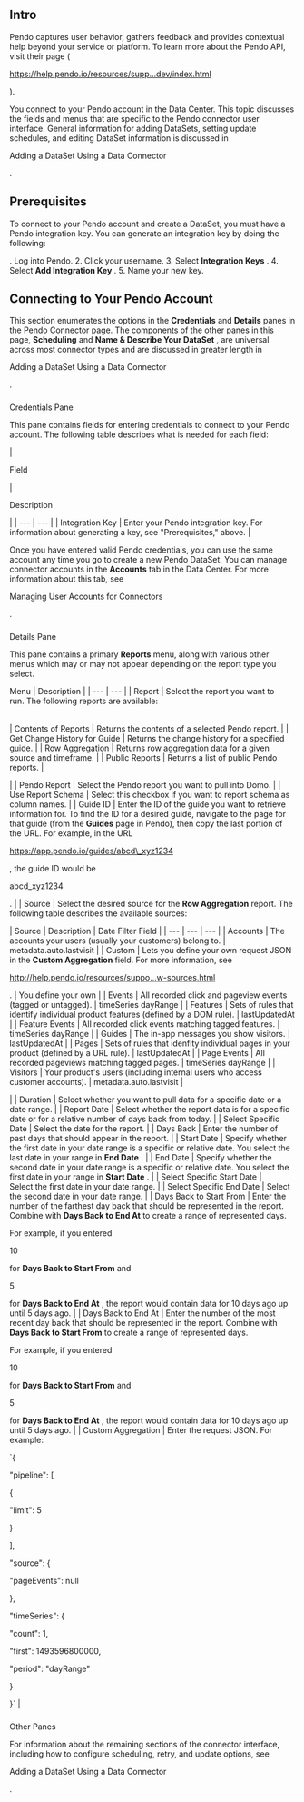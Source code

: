 

Intro
-------

Pendo captures user behavior, gathers feedback and provides contextual help beyond your service or platform. To learn more about the Pendo API, visit their page (

https://help.pendo.io/resources/supp...dev/index.html

).


 You connect to your Pendo account in the Data Center. This topic discusses the fields and menus that are specific to the Pendo connector user interface. General information for adding DataSets, setting update schedules, and editing DataSet information is discussed in

Adding a DataSet Using a Data Connector

.


 Prerequisites
---------------

To connect to your Pendo account and create a DataSet, you must have a Pendo integration key. You can generate an integration key by doing the following:

. Log into Pendo.
2. Click your username.
3. Select
 **Integration Keys**
 .
4. Select
 **Add Integration Key**
 .
5. Name your new key.

Connecting to Your Pendo Account
----------------------------------


 This section enumerates the options in the
 **Credentials**
 and
 **Details**
 panes in the Pendo Connector page. The components of the other panes in this page,
 **Scheduling**
 and
 **Name & Describe Your DataSet**
 , are universal across most connector types and are discussed in greater length in

Adding a DataSet Using a Data Connector

.


###

Credentials Pane


 This pane contains fields for entering credentials to connect to your Pendo account. The following table describes what is needed for each field:


|

Field

|

Description

|
| --- | --- |
|
 Integration Key
  |
 Enter your Pendo integration key. For information about generating a key, see "Prerequisites," above.
  |


 Once you have entered valid Pendo credentials, you can use the same account any time you go to create a new Pendo DataSet. You can manage connector accounts in the
 **Accounts**
 tab in the Data Center. For more information about this tab, see

Managing User Accounts for Connectors

.


###
 Details Pane

This pane contains a primary
 **Reports**
 menu, along with various other menus which may or may not appear depending on the report type you select.


 Menu
  |
 Description
  |
| --- | --- |
|
 Report
  |
 Select the report you want to run. The following reports are available:


|  |  |
| --- | --- |
|
 Contents of Reports
  |
 Returns the contents of a selected Pendo report.
  |
|
 Get Change History for Guide
  |
 Returns the change history for a specified guide.
  |
|
 Row Aggregation
  |
 Returns row aggregation data for a given source and timeframe.
  |
|
 Public Reports
  |
 Returns a list of public Pendo reports.
  |

|
|
 Pendo Report
  |
 Select the Pendo report you want to pull into Domo.
  |
|
 Use Report Schema
  |
 Select this checkbox if you want to report schema as column names.
  |
|
 Guide ID
  |
 Enter the ID of the guide you want to retrieve information for. To find the ID for a desired guide, navigate to the page for that guide (from the
 **Guides**
 page in Pendo), then copy the last portion of the URL. For example, in the URL

https://app.pendo.io/guides/abcd\_xyz1234

, the guide ID would be


 abcd\_xyz1234


 .
  |
|
 Source
  |
 Select the desired source for the
 **Row Aggregation**
 report. The following table describes the available sources:


|
 Source
  |
 Description
  |
 Date Filter Field
  |
| --- | --- | --- |
|
 Accounts
  |
 The accounts your users (usually your customers) belong to.
  |
 metadata.auto.lastvisit
  |
|
 Custom
  |
 Lets you define your own request JSON in the
 **Custom Aggregation**
 field. For more information, see

http://help.pendo.io/resources/suppo...w-sources.html

.
  |
 You define your own
  |
|
 Events
  |
 All recorded click and pageview events (tagged or untagged).
  |
 timeSeries dayRange
  |
|
 Features
  |
 Sets of rules that identify individual product features (defined by a DOM rule).
  |
 lastUpdatedAt
  |
|
 Feature Events
  |
 All recorded click events matching tagged features.
  |
 timeSeries dayRange
  |
|
 Guides
  |
 The in-app messages you show visitors.
  |
 lastUpdatedAt
  |
|
 Pages
  |
 Sets of rules that idenfity individual pages in your product (defined by a URL rule).
  |
 lastUpdatedAt
  |
|
 Page Events
  |
 All recorded pageviews matching tagged pages.
  |
 timeSeries dayRange
  |
|
 Visitors
  |
 Your product's users (including internal users who access customer accounts).
  |
 metadata.auto.lastvisit
  |

|
|
 Duration
  |
 Select whether you want to pull data for a specific date or a date range.
  |
|
 Report Date
  |
 Select whether the report data is for a specific date or for a relative number of days back from today.
  |
|
 Select Specific Date
  |
 Select the date for the report.
  |
|
 Days Back
  |
 Enter the number of past days that should appear in the report.
  |
|
 Start Date
  |
 Specify whether the first date in your date range is a specific or relative date. You select the last date in your range in
 **End Date**
 .
  |
|
 End Date
  |
 Specify whether the second date in your date range is a specific or relative date. You select the first date in your range in
 **Start Date**
 .
  |
|
 Select Specific Start Date
  |
 Select the first date in your date range.
  |
|
 Select Specific End Date
  |
 Select the second date in your date range.
  |
|
 Days Back to Start From
  |
 Enter the number of the farthest day back that should be represented in the report. Combine with
 **Days Back to End At**
 to create a range of represented days.


 For example, if you entered

10

for
 **Days Back to Start From**
 and

5

for
 **Days Back to End At**
 , the report would contain data for 10 days ago up until 5 days ago.
  |
|
 Days Back to End At
  |
 Enter the number of the most recent day back that should be represented in the report. Combine with
 **Days Back to Start From**
 to create a range of represented days.


 For example, if you entered

10

for
 **Days Back to Start From**
 and

5

for
 **Days Back to End At**
 , the report would contain data for 10 days ago up until 5 days ago.
  |
|
 Custom Aggregation
  |
 Enter the request JSON. For example:


`{

"pipeline": [

{

"limit": 5

}

],

"source": {

"pageEvents": null

},

"timeSeries": {

"count": 1,

"first": 1493596800000,

"period": "dayRange"

}

}`
 |


###
 Other Panes

For information about the remaining sections of the connector interface, including how to configure scheduling, retry, and update options, see

Adding a DataSet Using a Data Connector

.

